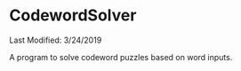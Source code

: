 # CodewordSolver
Last Modified: 3/24/2019

A program to solve codeword puzzles based on word inputs.
